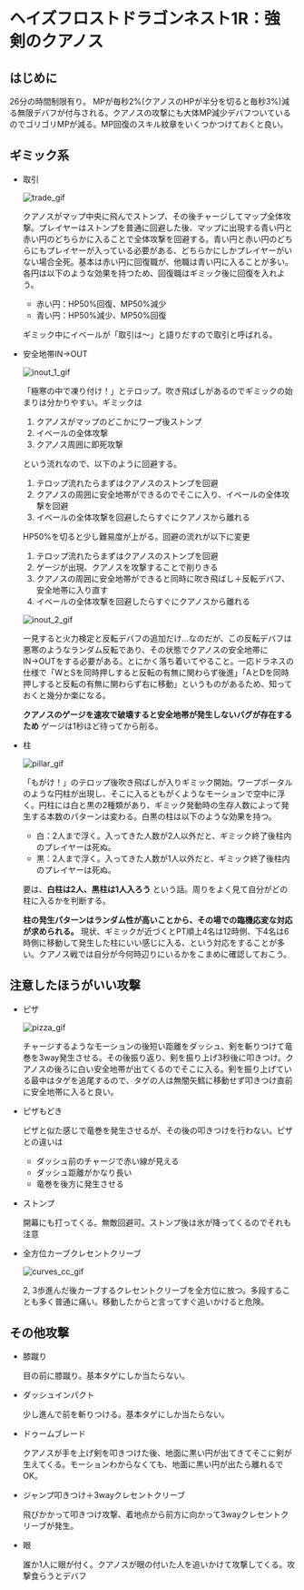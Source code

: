 # ヘイズフロストドラゴンネスト1R：強剣のクアノス

## はじめに

26分の時間制限有り。
MPが毎秒2%(クアノスのHPが半分を切ると毎秒3%)減る無限デバフが付与される。クアノスの攻撃にも大体MP減少デバフついているのでゴリゴリMPが減る。MP回復のスキル紋章をいくつかつけておくと良い。

## ギミック系

- 取引

    ![trade_gif](https://github.com/Umblife/dnr/wiki/gif/trade.gif)

    クアノスがマップ中央に飛んでストンプ、その後チャージしてマップ全体攻撃。プレイヤーはストンプを普通に回避した後、マップに出現する青い円と赤い円のどちらかに入ることで全体攻撃を回避する。青い円と赤い円のどちらにもプレイヤーが入っている必要がある、どちらかにしかプレイヤーがいない場合全死。基本は赤い円に回復職が、他職は青い円に入ることが多い。各円は以下のような効果を持つため、回復職はギミック後に回復を入れよう。

    - 赤い円：HP50%回復、MP50%減少
    - 青い円：HP50%減少、MP50%回復

    ギミック中にイベールが「取引は～」と語りだすので取引と呼ばれる。

- 安全地帯IN→OUT

    ![inout_1_gif](https://github.com/Umblife/dnr/wiki/gif/inout_1.gif)

    「極寒の中で凍り付け！」とテロップ。吹き飛ばしがあるのでギミックの始まりは分かりやすい。ギミックは

    1. クアノスがマップのどこかにワープ後ストンプ
    1. イベールの全体攻撃
    1. クアノス周囲に即死攻撃

    という流れなので、以下のように回避する。

    1. テロップ流れたらまずはクアノスのストンプを回避
    1. クアノスの周囲に安全地帯ができるのでそこに入り、イベールの全体攻撃を回避
    1. イベールの全体攻撃を回避したらすぐにクアノスから離れる

    HP50%を切ると少し難易度が上がる。回避の流れが以下に変更

    1. テロップ流れたらまずはクアノスのストンプを回避
    1. ゲージが出現、クアノスを攻撃することで削りきる
    1. クアノスの周囲に安全地帯ができると同時に吹き飛ばし＋反転デバフ、安全地帯に入り直す
    1. イベールの全体攻撃を回避したらすぐにクアノスから離れる

    ![inout_2_gif](https://github.com/Umblife/dnr/wiki/gif/inout_2.gif)

    一見すると火力検定と反転デバフの追加だけ...なのだが、この反転デバフは悪寒のようなランダム反転であり、その状態でクアノスの安全地帯にIN→OUTをする必要がある。とにかく落ち着いてやること。一応ドラネスの仕様で「WとSを同時押しすると反転の有無に関わらず後進」「AとDを同時押しすると反転の有無に関わらず右に移動」というものがあるため、知っておくと幾分か楽になる。

    __クアノスのゲージを速攻で破壊すると安全地帯が発生しないバグが存在するため__ ゲージは1秒ほど待ってから削る。

- 柱

    ![pillar_gif](https://github.com/Umblife/dnr/wiki/gif/pillar.gif)

    「もがけ！」のテロップ後吹き飛ばしが入りギミック開始。ワープポータルのような円柱が出現し、そこに入るともがくようなモーションで空中に浮く。円柱には白と黒の2種類があり、ギミック発動時の生存人数によって発生する本数のパターンは変わる。白黒の柱は以下のような効果を持つ。

    - 白：2人まで浮く。入ってきた人数が2人以外だと、ギミック終了後柱内のプレイヤーは死ぬ。
    - 黒：2人まで浮く。入ってきた人数が1人以外だと、ギミック終了後柱内のプレイヤーは死ぬ。

    要は、__白柱は2人、黒柱は1人入ろう__ という話。周りをよく見て自分がどの柱に入るかを判断する。

    __柱の発生パターンはランダム性が高いことから、その場での臨機応変な対応が求められる。__ 現状、ギミックが近づくとPT順上4名は12時側、下4名は6時側に移動して発生した柱にいい感じに入る、という対応をすることが多い。クアノス戦では自分が今何時辺りにいるかをこまめに確認しておこう。

## 注意したほうがいい攻撃

- ピザ

    ![pizza_gif](https://github.com/Umblife/dnr/wiki/gif/pizza.gif)

    チャージするようなモーションの後短い距離をダッシュ、剣を斬りつけて竜巻を3way発生させる。その後振り返り、剣を振り上げ3秒後に叩きつけ。クアノスの後ろに白い安全地帯が出てくるのでそこに入る。剣を振り上げている最中はタゲを追尾するので、タゲの人は無闇矢鱈に移動せず叩きつけ直前に安全地帯に入ると良い。

- ピザもどき

    ピザと似た感じで竜巻を発生させるが、その後の叩きつけを行わない。ピザとの違いは

    - ダッシュ前のチャージで赤い線が見える
    - ダッシュ距離がかなり長い
    - 竜巻を後方に発生させる

- ストンプ

    開幕にも打ってくる。無敵回避可。ストンプ後は氷が降ってくるのでそれも注意

- 全方位カーブクレセントクリーブ

    ![curves_cc_gif](https://github.com/Umblife/dnr/wiki/gif/curves_cc.gif)

    2, 3歩進んだ後カーブするクレセントクリーブを全方位に放つ。多段することも多く普通に痛い。移動したからと言ってすぐ追いかけると危険。

## その他攻撃

- 膝蹴り

    目の前に膝蹴り。基本タゲにしか当たらない。

- ダッシュインパクト

    少し進んで前を斬りつける。基本タゲにしか当たらない。

- ドゥームブレード

    クアノスが手を上げ剣を叩きつけた後、地面に黒い円が出てきてそこに剣が生えてくる。モーションわからなくても、地面に黒い円が出たら離れるでOK。

- ジャンプ叩きつけ＋3wayクレセントクリーブ

    飛びかかって叩きつけ攻撃、着地点から前方に向かって3wayクレセントクリーブが発生。

- 眼

    誰か1人に眼が付く。クアノスが眼の付いた人を追いかけて攻撃してくる。攻撃食らうとデバフ
